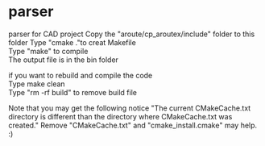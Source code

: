 # parser
parser for CAD project
Copy the "aroute/cp_aroutex/include" folder to this folder
Type "cmake ."to creat Makefile  
Type "make" to compile  
The output file is in the bin folder  


if you want to rebuild and compile the code  
Type make clean  
Type "rm -rf build" to remove build file  

Note that you may get the following notice "The current CMakeCache.txt directory is different than the directory where CMakeCache.txt was created." Remove "CMakeCache.txt" and "cmake_install.cmake" may help. :)
